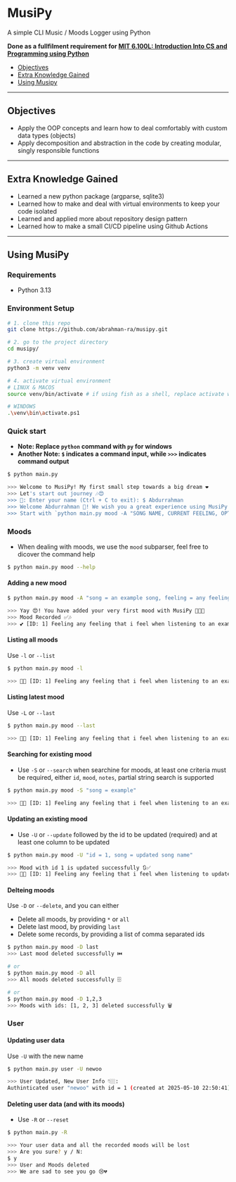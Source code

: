 # MusiPy

A simple CLI Music / Moods Logger using Python

**Done as a fullfilment requirement for [MIT 6.100L: Introduction Into CS and Programming using Python](https://ocw.mit.edu/courses/6-100l-introduction-to-cs-and-programming-using-python-fall-2022/)**

- [Objectives](#objectives)
- [Extra Knowledge Gained](#extra-knowledge-gained)
- [Using Musipy](#using-musipy)

---

## Objectives

- Apply the OOP concepts and learn how to deal comfortably with custom data types (objects)
- Apply decomposition and abstraction in the code by creating modular, singly responsible functions

---

## Extra Knowledge Gained

- Learned a new python package (argparse, sqlite3)
- Learned how to make and deal with virtual environments to keep your code isolated
- Learned and applied more about repository design pattern
- Learned how to make a small CI/CD pipeline using Github Actions

---

## Using MusiPy

### Requirements

- Python 3.13

### Environment Setup

```bash
# 1. clone this repo
git clone https://github.com/abrahman-ra/musipy.git

# 2. go to the project directory
cd musipy/

# 3. create virtual environment
python3 -m venv venv

# 4. activate virtual environment
# LINUX & MACOS
source venv/bin/activate # if using fish as a shell, replace activate with activate.fish

# WINDOWS
.\venv\bin\activate.ps1
```

### Quick start

- **Note: Replace `python` command with `py` for windows**
- **Another Note: `$` indicates a command input, while `>>>` indicates command output**

```bash
$ python main.py

>>> Welcome to MusiPy! My first small step towards a big dream ❤️
>>> Let's start out journey 🎶😍
>>> 👤: Enter your name (Ctrl + C to exit): $ Abdurrahman
>>> Welcome Abdurrahman 🥰! We wish you a great experience using MusiPy ❤️
>>> Start with `python main.py mood -A "SONG NAME, CURRENT FEELING, OPTIONAL DETAILS"`
```

### Moods

- When dealing with moods, we use the `mood` subparser, feel free to dicover the command help

```bash
$ python main.py mood --help
```

#### Adding a new mood

```bash
$ python main.py mood -A "song = an example song, feeling = any feeling that I feel, notes = these are optional notes that you may or may not add"

>>> Yay 😍! You have added your very first mood with MusiPy 💖💖💖
>>> Mood Recorded ✅🎶
>>> 💕 [ID: 1] Feeling any feeling that i feel when listening to an example song, described as: "these are optional notes that you may or may not add" (at 2025-05-10 22:56:38)
```

#### Listing all moods

Use `-l` or `--list`

```bash
$ python main.py mood -l

>>> 🌌✨ [ID: 1] Feeling any feeling that i feel when listening to an example song, described as: "these are optional notes that you may or may not add" (at 2025-05-10 19:56:38)
```

#### Listing latest mood

Use `-L` or `--last`

```bash
$ python main.py mood --last

>>> 🌌✨ [ID: 1] Feeling any feeling that i feel when listening to an example song, described as: "these are optional notes that you may or may not add" (at 2025-05-10 19:56:38)
```

#### Searching for existing mood

- Use `-S` or `--search` when searchine for moods, at least one criteria must be required, either `id`, `mood`, `notes`, partial string search is supported

```bash
$ python main.py mood -S "song = example"

>>> 🌌✨ [ID: 1] Feeling any feeling that i feel when listening to an example song, described as: "these are optional notes that you may or may not add" (at 2025-05-10 19:56:38)
```

#### Updating an existing mood

- Use `-U` or `--update` followed by the id to be updated (required) and at least one column to be updated

```bash
$ python main.py mood -U "id = 1, song = updated song name"

>>> Mood with id 1 is updated successfully 🔃✅
>>> 🌌✨ [ID: 1] Feeling any feeling that i feel when listening to updated song name, described as: "these are optional notes that you may or may not add" (at 2025-05-10 19:56:38)
```

#### Delteing moods

Use `-D` or `--delete`, and you can either

- Delete all moods, by providing `*` or `all`
- Delete last mood, by providing `last`
- Delete some records, by providing a list of comma separated ids

```bash
$ python main.py mood -D last
>>> Last mood deleted successfully ⏮️

# or
$ python main.py mood -D all
>>> All moods deleted successfully 🗄️

# or
$ python main.py mood -D 1,2,3
>>> Moods with ids: [1, 2, 3] deleted successfully 🗑️
```

### User

#### Updating user data

Use `-U` with the new name

```bash
$ python main.py user -U newoo

>>> User Updated, New User Info 👇🏼: 
Authinticated user "newoo" with id = 1 (created at 2025-05-10 22:50:41)
```

#### Deleting user data (and with its moods)

- Use `-R` or `--reset`

```bash
$ python main.py -R

>>> Your user data and all the recorded moods will be lost
>>> Are you sure? y / N: 
$ y
>>> User and Moods deleted
>>> We are sad to see you go 😢💔
```